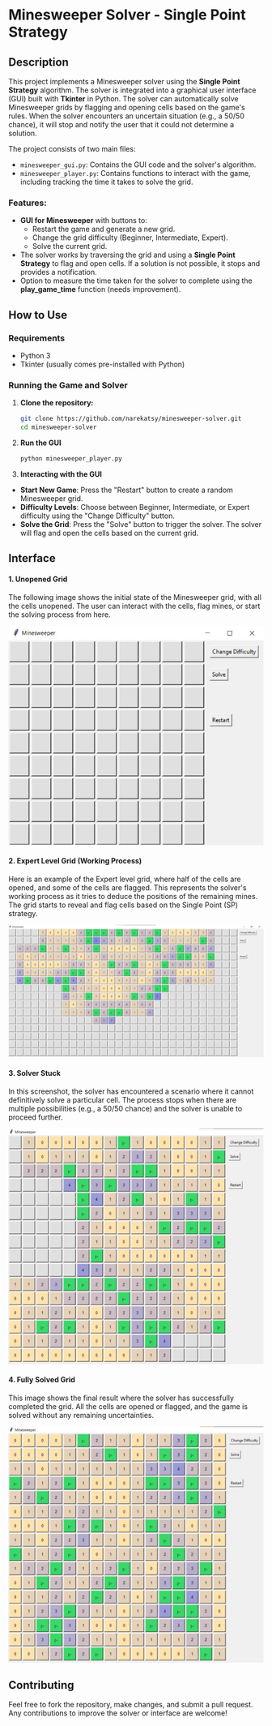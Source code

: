 # Minesweeper Solver - Single Point Strategy

## Description

This project implements a Minesweeper solver using the **Single Point Strategy** algorithm. The solver is integrated into a graphical user interface (GUI) built with **Tkinter** in Python. The solver can automatically solve Minesweeper grids by flagging and opening cells based on the game's rules. When the solver encounters an uncertain situation (e.g., a 50/50 chance), it will stop and notify the user that it could not determine a solution.

The project consists of two main files:
- `minesweeper_gui.py`: Contains the GUI code and the solver's algorithm.
- `minesweeper_player.py`: Contains functions to interact with the game, including tracking the time it takes to solve the grid.

### Features:
- **GUI for Minesweeper** with buttons to:
  - Restart the game and generate a new grid.
  - Change the grid difficulty (Beginner, Intermediate, Expert).
  - Solve the current grid.
- The solver works by traversing the grid and using a **Single Point Strategy** to flag and open cells. If a solution is not possible, it stops and provides a notification.
- Option to measure the time taken for the solver to complete using the **play_game_time** function (needs improvement).


## How to Use

### Requirements
- Python 3
- Tkinter (usually comes pre-installed with Python)

### Running the Game and Solver

1. **Clone the repository:**
   ```bash
   git clone https://github.com/narekatsy/minesweeper-solver.git
   cd minesweeper-solver
   ```

2. **Run the GUI**
   ```bash
   python minesweeper_player.py
   ```

3. **Interacting with the GUI**
- **Start New Game**: Press the "Restart" button to create a random Minesweeper grid.
- **Difficulty Levels**: Choose between Beginner, Intermediate, or Expert difficulty using the "Change Difficulty" button.
- **Solve the Grid**: Press the "Solve" button to trigger the solver. The solver will flag and open the cells based on the current grid.


## Interface

#### 1. Unopened Grid
The following image shows the initial state of the Minesweeper grid, with all the cells unopened. The user can interact with the cells, flag mines, or start the solving process from here.

![Unopened Grid](./assets/unopened_grid.jpg)

#### 2. Expert Level Grid (Working Process)
Here is an example of the Expert level grid, where half of the cells are opened, and some of the cells are flagged. This represents the solver's working process as it tries to deduce the positions of the remaining mines. The grid starts to reveal and flag cells based on the Single Point (SP) strategy.

![Expert Level Grid](./assets/expert_level_process.jpg)

#### 3. Solver Stuck
In this screenshot, the solver has encountered a scenario where it cannot definitively solve a particular cell. The process stops when there are multiple possibilities (e.g., a 50/50 chance) and the solver is unable to proceed further.

![Solver Stuck](./assets/sp_stuck.jpg)

#### 4. Fully Solved Grid
This image shows the final result where the solver has successfully completed the grid. All the cells are opened or flagged, and the game is solved without any remaining uncertainties.

![Fully Solved Grid](./assets/sp_solved.jpg)


## Contributing
Feel free to fork the repository, make changes, and submit a pull request. Any contributions to improve the solver or interface are welcome!
